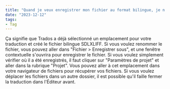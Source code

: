 ```yaml
---
title: "Quand je veux enregistrer mon fichier au format bilingue, je n'ai aucune fenêtre contextuelle qui s'ouvre."
date: "2023-12-12"
tags:
- Tag
---
```


Ça signifie que Trados a déjà sélectionné un emplacement pour votre traduction et créé le fichier bilingue SDLXLIFF.
Si vous voulez renommer le fichier, vous pouvez aller dans "Fichier > Enregistrer sous", et une fenêtre contextuelle s'ouvrira pour enregistrer le fichier.
Si vous voulez simplement vérifier où il a été enregistrés, il faut cliquer sur "Paramètres de projet" et aller dans la rubrique "Projet". Vous pouvez aller à cet emplacement dans votre navigateur de fichiers pour récupérer vos fichiers. Si vous voulez déplacer les fichiers dans un autre dossier, il est possible qu'il faille fermer la traduction dans l'Éditeur avant.

